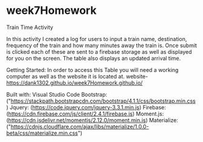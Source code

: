 # week7Homework


Train Time Activity

In this activity I created a log for users to input a train name, destination, frequency of the train
and how many minutes away the train is. Once submit is clicked each of these are sent to a firebase storage 
as well as displayed for you on the screen. The table also displays an updated arrival time.

Getting Started: In order to access this Table you will need a working computer as well as the website it is located at.
website- https://dank1302.github.io/week7Homework.github.io/

Built with: 
Visual Studio Code
Bootstrap: ("https://stackpath.bootstrapcdn.com/bootstrap/4.1.1/css/bootstrap.min.css)
Jquery: (https://code.jquery.com/jquery-3.3.1.min.js)
Firebase: (https://cdn.firebase.com/js/client/2.4.1/firebase.js)
Moment.js: (https://cdn.jsdelivr.net/momentjs/2.12.0/moment.min.js)
Materialize: ("https://cdnjs.cloudflare.com/ajax/libs/materialize/1.0.0-beta/css/materialize.min.css")
